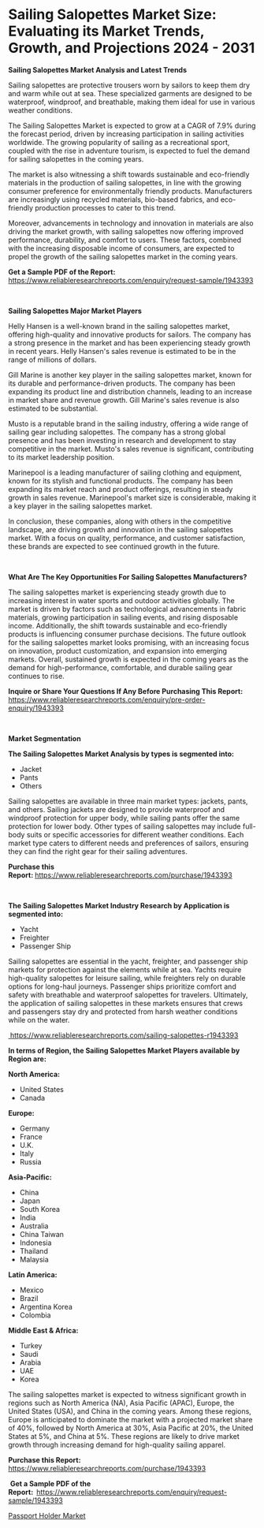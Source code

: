 <p><h1>Sailing Salopettes Market Size: Evaluating its Market Trends, Growth, and Projections 2024 - 2031</h1></p><p><strong>Sailing Salopettes Market Analysis and Latest Trends</strong></p>
<p><p>Sailing salopettes are protective trousers worn by sailors to keep them dry and warm while out at sea. These specialized garments are designed to be waterproof, windproof, and breathable, making them ideal for use in various weather conditions.</p><p>The Sailing Salopettes Market is expected to grow at a CAGR of 7.9% during the forecast period, driven by increasing participation in sailing activities worldwide. The growing popularity of sailing as a recreational sport, coupled with the rise in adventure tourism, is expected to fuel the demand for sailing salopettes in the coming years.</p><p>The market is also witnessing a shift towards sustainable and eco-friendly materials in the production of sailing salopettes, in line with the growing consumer preference for environmentally friendly products. Manufacturers are increasingly using recycled materials, bio-based fabrics, and eco-friendly production processes to cater to this trend.</p><p>Moreover, advancements in technology and innovation in materials are also driving the market growth, with sailing salopettes now offering improved performance, durability, and comfort to users. These factors, combined with the increasing disposable income of consumers, are expected to propel the growth of the sailing salopettes market in the coming years.</p></p>
<p><strong>Get a Sample PDF of the Report:&nbsp;</strong> <a href="https://www.reliableresearchreports.com/enquiry/request-sample/1943393">https://www.reliableresearchreports.com/enquiry/request-sample/1943393</a></p>
<p>&nbsp;</p>
<p><strong>Sailing Salopettes Major Market Players</strong></p>
<p><p>Helly Hansen is a well-known brand in the sailing salopettes market, offering high-quality and innovative products for sailors. The company has a strong presence in the market and has been experiencing steady growth in recent years. Helly Hansen's sales revenue is estimated to be in the range of millions of dollars.</p><p>Gill Marine is another key player in the sailing salopettes market, known for its durable and performance-driven products. The company has been expanding its product line and distribution channels, leading to an increase in market share and revenue growth. Gill Marine's sales revenue is also estimated to be substantial.</p><p>Musto is a reputable brand in the sailing industry, offering a wide range of sailing gear including salopettes. The company has a strong global presence and has been investing in research and development to stay competitive in the market. Musto's sales revenue is significant, contributing to its market leadership position.</p><p>Marinepool is a leading manufacturer of sailing clothing and equipment, known for its stylish and functional products. The company has been expanding its market reach and product offerings, resulting in steady growth in sales revenue. Marinepool's market size is considerable, making it a key player in the sailing salopettes market.</p><p>In conclusion, these companies, along with others in the competitive landscape, are driving growth and innovation in the sailing salopettes market. With a focus on quality, performance, and customer satisfaction, these brands are expected to see continued growth in the future.</p></p>
<p>&nbsp;</p>
<p><strong>What Are The Key Opportunities For Sailing Salopettes Manufacturers?</strong></p>
<p><p>The sailing salopettes market is experiencing steady growth due to increasing interest in water sports and outdoor activities globally. The market is driven by factors such as technological advancements in fabric materials, growing participation in sailing events, and rising disposable income. Additionally, the shift towards sustainable and eco-friendly products is influencing consumer purchase decisions. The future outlook for the sailing salopettes market looks promising, with an increasing focus on innovation, product customization, and expansion into emerging markets. Overall, sustained growth is expected in the coming years as the demand for high-performance, comfortable, and durable sailing gear continues to rise.</p></p>
<p><strong>Inquire or Share Your Questions If Any Before Purchasing This Report:</strong> <a href="https://www.reliableresearchreports.com/enquiry/pre-order-enquiry/1943393">https://www.reliableresearchreports.com/enquiry/pre-order-enquiry/1943393</a></p>
<p>&nbsp;</p>
<p><strong>Market Segmentation</strong></p>
<p><strong>The Sailing Salopettes Market Analysis by types is segmented into:</strong></p>
<p><ul><li>Jacket</li><li>Pants</li><li>Others</li></ul></p>
<p><p>Sailing salopettes are available in three main market types: jackets, pants, and others. Sailing jackets are designed to provide waterproof and windproof protection for upper body, while sailing pants offer the same protection for lower body. Other types of sailing salopettes may include full-body suits or specific accessories for different weather conditions. Each market type caters to different needs and preferences of sailors, ensuring they can find the right gear for their sailing adventures.</p></p>
<p><strong>Purchase this Report:&nbsp;</strong><a href="https://www.reliableresearchreports.com/purchase/1943393">https://www.reliableresearchreports.com/purchase/1943393</a></p>
<p>&nbsp;</p>
<p><strong>The Sailing Salopettes Market Industry Research by Application is segmented into:</strong></p>
<p><ul><li>Yacht</li><li>Freighter</li><li>Passenger Ship</li></ul></p>
<p><p>Sailing salopettes are essential in the yacht, freighter, and passenger ship markets for protection against the elements while at sea. Yachts require high-quality salopettes for leisure sailing, while freighters rely on durable options for long-haul journeys. Passenger ships prioritize comfort and safety with breathable and waterproof salopettes for travelers. Ultimately, the application of sailing salopettes in these markets ensures that crews and passengers stay dry and protected from harsh weather conditions while on the water.</p></p>
<p><a href="https://www.reliableresearchreports.com/sailing-salopettes-r1943393">&nbsp;https://www.reliableresearchreports.com/sailing-salopettes-r1943393</a></p>
<p><strong>In terms of Region, the Sailing Salopettes Market Players available by Region are:</strong></p>
<p>
    <p> <strong> North America: </strong>
        <ul>
            <li>United States</li>
            <li>Canada</li>
        </ul>
        </p> 
    <p> <strong> Europe: </strong>
        <ul>
            <li>Germany</li>
            <li>France</li>
            <li>U.K.</li>
            <li>Italy</li>
            <li>Russia</li>
        </ul>
        </p> 
    <p> <strong> Asia-Pacific: </strong>
        <ul>
            <li>China</li>
            <li>Japan</li>
            <li>South Korea</li>
            <li>India</li>
            <li>Australia</li>
            <li>China Taiwan</li>
            <li>Indonesia</li>
            <li>Thailand</li>
            <li>Malaysia</li>
        </ul>
        </p> 
    <p> <strong> Latin America: </strong>
        <ul>
            <li>Mexico</li>
            <li>Brazil</li>
            <li>Argentina Korea</li>
            <li>Colombia</li>
        </ul>
        </p> 
    <p> <strong> Middle East & Africa: </strong>
        <ul>
            <li>Turkey</li>
            <li>Saudi</li>
            <li>Arabia</li>
            <li>UAE</li>
            <li>Korea</li>
        </ul>
    </p>
    </p>
<p><p>The sailing salopettes market is expected to witness significant growth in regions such as North America (NA), Asia Pacific (APAC), Europe, the United States (USA), and China in the coming years. Among these regions, Europe is anticipated to dominate the market with a projected market share of 40%, followed by North America at 30%, Asia Pacific at 20%, the United States at 5%, and China at 5%. These regions are likely to drive market growth through increasing demand for high-quality sailing apparel.</p></p>
<p><strong>Purchase this Report: </strong><a href="https://www.reliableresearchreports.com/purchase/1943393">https://www.reliableresearchreports.com/purchase/1943393</a></p>
<p>&nbsp;<strong>Get a Sample PDF of the Report:&nbsp;&nbsp;</strong><a href="https://www.reliableresearchreports.com/enquiry/request-sample/1943393">https://www.reliableresearchreports.com/enquiry/request-sample/1943393</a></p>
<p><strong></strong></p>
<p><p><a href="https://github.com/moyahfrancoestellec51j635wcx/Market-Research-Report-List-3/blob/main/passport-holder-market.md">Passport Holder Market</a></p></p>
